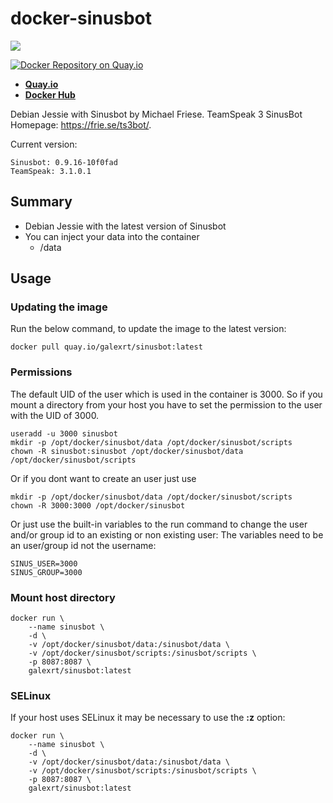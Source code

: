 # docker-sinusbot

[![](https://images.microbadger.com/badges/image/galexrt/sinusbot.svg)](https://microbadger.com/images/galexrt/sinusbot "Get your own image badge on microbadger.com")

[![Docker Repository on Quay.io](https://quay.io/repository/galexrt/sinusbot/status "Docker Repository on Quay.io")](https://quay.io/repository/galexrt/zulip)
* [**Quay.io**](https://quay.io/repository/galexrt/sinusbot)
* [**Docker Hub**](https://hub.docker.com/r/galexrt/sinusbot)

Debian Jessie with Sinusbot by Michael Friese.
TeamSpeak 3 SinusBot Homepage: https://frie.se/ts3bot/.

Current version:
```
Sinusbot: 0.9.16-10f0fad
TeamSpeak: 3.1.0.1
```

## Summary
* Debian Jessie with the latest version of Sinusbot
* You can inject your data into the container
  * /data
  
## Usage
### Updating the image
Run the below command, to update the image to the latest version:
```
docker pull quay.io/galexrt/sinusbot:latest
```

### Permissions
The default UID of the user which is used in the container is 3000.
So if you mount a directory from your host you have to set the permission to the user with the UID of 3000.
```
useradd -u 3000 sinusbot
mkdir -p /opt/docker/sinusbot/data /opt/docker/sinusbot/scripts
chown -R sinusbot:sinusbot /opt/docker/sinusbot/data /opt/docker/sinusbot/scripts
```
Or if you dont want to create an user just use
```
mkdir -p /opt/docker/sinusbot/data /opt/docker/sinusbot/scripts
chown -R 3000:3000 /opt/docker/sinusbot
```
Or just use the built-in variables to the run command to change the user and/or group id to an existing or non existing user:
The variables need to be an user/group id not the username:
```
SINUS_USER=3000
SINUS_GROUP=3000
```

### Mount host directory
```
docker run \
    --name sinusbot \
    -d \
    -v /opt/docker/sinusbot/data:/sinusbot/data \
    -v /opt/docker/sinusbot/scripts:/sinusbot/scripts \
    -p 8087:8087 \
    galexrt/sinusbot:latest
```

### SELinux
If your host uses SELinux it may be necessary to use the **:z** option:
```
docker run \
    --name sinusbot \
    -d \
    -v /opt/docker/sinusbot/data:/sinusbot/data \
    -v /opt/docker/sinusbot/scripts:/sinusbot/scripts \
    -p 8087:8087 \
    galexrt/sinusbot:latest
```
